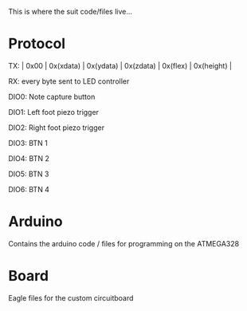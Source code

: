 ﻿This is where the suit code/files live...

Protocol
========
TX: | 0x00 | 0x(xdata) | 0x(ydata) | 0x(zdata) | 0x(flex) | 0x(height) | 

RX: every byte sent to LED controller 



DIO0: Note capture button 

DIO1: Left foot piezo trigger 

DIO2: Right foot piezo trigger 

DIO3: BTN 1 

DIO4: BTN 2 

DIO5: BTN 3

DIO6: BTN 4 


Arduino
=======
Contains the arduino code / files for programming on the ATMEGA328

Board
=======
Eagle files for the custom circuitboard

